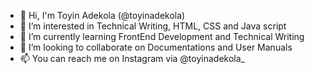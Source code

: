 - 👋 Hi, I'm Toyin Adekola (@toyinadekola)
- 👀 I’m interested in Technical Writing, HTML, CSS and Java script
- 🌱 I’m currently learning FrontEnd Development and Technical Writing
- 💞️ I’m looking to collaborate on Documentations and User Manuals
- 📫 You can reach me on Instagram via @toyinadekola_

<!---
toyinadekola/toyinadekola is a ✨ special ✨ repository because its `README.md` (this file) appears on your GitHub profile.
You can click the Preview link to take a look at your changes.
--->
